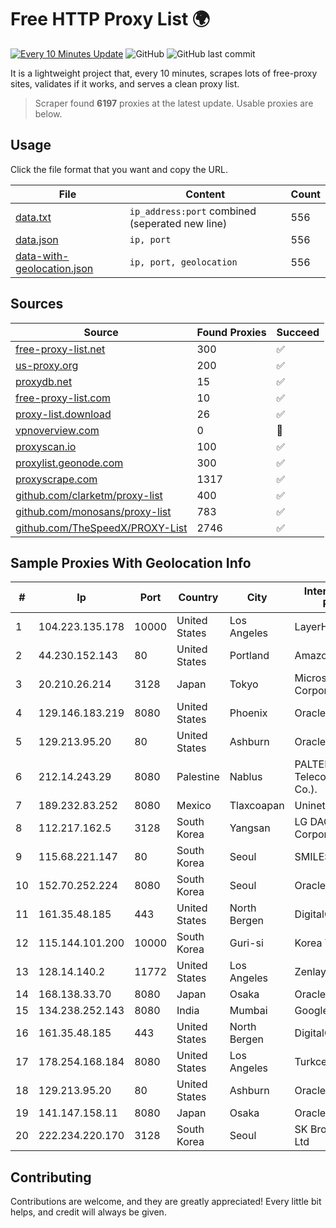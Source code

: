 
# Free HTTP Proxy List 🌍

[![Every 10 Minutes Update](https://github.com/mertguvencli/http-proxy-list/actions/workflows/main.yml/badge.svg?branch=main)](https://github.com/mertguvencli/http-proxy-list/actions/workflows/main.yml)
![GitHub](https://img.shields.io/github/license/mertguvencli/http-proxy-list)
![GitHub last commit](https://img.shields.io/github/last-commit/mertguvencli/http-proxy-list)

It is a lightweight project that, every 10 minutes, scrapes lots of free-proxy sites, validates if it works, and serves a clean proxy list.


> Scraper found **6197** proxies at the latest update. Usable proxies are below.

## Usage

Click the file format that you want and copy the URL.


|File|Content|Count|
|----|-------|-----|
|[data.txt](https://raw.githubusercontent.com/mertguvencli/http-proxy-list/main/proxy-list/data.txt)|`ip_address:port` combined (seperated new line)|556|
|[data.json](https://raw.githubusercontent.com/mertguvencli/http-proxy-list/main/proxy-list/data.json)|`ip, port`|556|
|[data-with-geolocation.json](https://raw.githubusercontent.com/mertguvencli/http-proxy-list/main/proxy-list/data-with-geolocation.json)|`ip, port, geolocation`|556|

## Sources

|Source|Found Proxies|Succeed|
|------|-------------|-------|
|[free-proxy-list.net](https://free-proxy-list.net)|300|✅|
|[us-proxy.org](https://www.us-proxy.org)|200|✅|
|[proxydb.net](http://proxydb.net)|15|✅|
|[free-proxy-list.com](https://free-proxy-list.com/?page=&port=&type%5B%5D=http&type%5B%5D=https&up_time=0&search=Search)|10|✅|
|[proxy-list.download](https://www.proxy-list.download/HTTP)|26|✅|
|[vpnoverview.com](https://vpnoverview.com/privacy/anonymous-browsing/free-proxy-servers)|0|🚫|
|[proxyscan.io](https://www.proxyscan.io)|100|✅|
|[proxylist.geonode.com](https://proxylist.geonode.com/api/proxy-list?limit=300&page=1&sort_by=lastChecked&sort_type=desc&protocols=http,https)|300|✅|
|[proxyscrape.com](https://api.proxyscrape.com/v2/?request=displayproxies&protocol=http&timeout=10000&country=all&ssl=all&anonymity=all)|1317|✅|
|[github.com/clarketm/proxy-list](https://raw.githubusercontent.com/clarketm/proxy-list/master/proxy-list-raw.txt)|400|✅|
|[github.com/monosans/proxy-list](https://raw.githubusercontent.com/monosans/proxy-list/main/proxies/http.txt)|783|✅|
|[github.com/TheSpeedX/PROXY-List](https://raw.githubusercontent.com/TheSpeedX/PROXY-List/master/http.txt)|2746|✅|


## Sample Proxies With Geolocation Info

|#|Ip|Port|Country|City|Internet Service Provider|
|-|--|----|-------|----|-------------------------|
|1|104.223.135.178|10000|United States|Los Angeles|LayerHost|
|2|44.230.152.143|80|United States|Portland|Amazon.com, Inc.|
|3|20.210.26.214|3128|Japan|Tokyo|Microsoft Corporation|
|4|129.146.183.219|8080|United States|Phoenix|Oracle Corporation|
|5|129.213.95.20|80|United States|Ashburn|Oracle Corporation|
|6|212.14.243.29|8080|Palestine|Nablus|PALTEL (Palestine Telecommunications Co.).|
|7|189.232.83.252|8080|Mexico|Tlaxcoapan|Uninet S.A. de C.V.|
|8|112.217.162.5|3128|South Korea|Yangsan|LG DACOM Corporation|
|9|115.68.221.147|80|South Korea|Seoul|SMILESERV|
|10|152.70.252.224|8080|South Korea|Seoul|Oracle Corporation|
|11|161.35.48.185|443|United States|North Bergen|DigitalOcean, LLC|
|12|115.144.101.200|10000|South Korea|Guri-si|Korea Telecom|
|13|128.14.140.2|11772|United States|Los Angeles|Zenlayer Inc|
|14|168.138.33.70|8080|Japan|Osaka|Oracle Corporation|
|15|134.238.252.143|8080|India|Mumbai|Google LLC|
|16|161.35.48.185|443|United States|North Bergen|DigitalOcean, LLC|
|17|178.254.168.184|8080|United States|Los Angeles|Turkcell Internet|
|18|129.213.95.20|80|United States|Ashburn|Oracle Corporation|
|19|141.147.158.11|8080|Japan|Osaka|Oracle Corporation|
|20|222.234.220.170|3128|South Korea|Seoul|SK Broadband Co Ltd|



## Contributing

Contributions are welcome, and they are greatly appreciated! Every
little bit helps, and credit will always be given.

